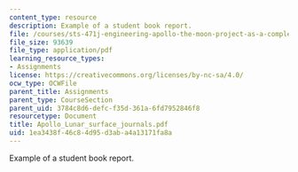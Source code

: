 ```yaml
---
content_type: resource
description: Example of a student book report.
file: /courses/sts-471j-engineering-apollo-the-moon-project-as-a-complex-system-spring-2007/1ea3438f46c84d95d3aba4a13171fa8a_Apollo_Lunar_surface_journals.pdf
file_size: 93639
file_type: application/pdf
learning_resource_types:
- Assignments
license: https://creativecommons.org/licenses/by-nc-sa/4.0/
ocw_type: OCWFile
parent_title: Assignments
parent_type: CourseSection
parent_uid: 3784c8d6-defc-f35d-361a-6fd7952846f8
resourcetype: Document
title: Apollo_Lunar_surface_journals.pdf
uid: 1ea3438f-46c8-4d95-d3ab-a4a13171fa8a
---
```

Example of a student book report.